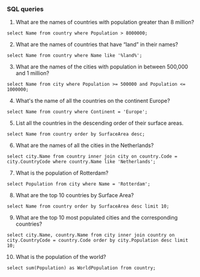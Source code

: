 ### SQL queries

1. What are the names of countries with population greater than 8 million?
```
select Name from country where Population > 8000000;
```
2. What are the names of countries that have “land” in their names?
```
select Name from country where Name like '%land%';
```
3. What are the names of the cities with population in between 500,000 and 1 million?
```
select Name from city where Population >= 500000 and Population <= 1000000;
```
4. What's the name of all the countries on the continent Europe?
```
select Name from country where Continent = 'Europe';
```
5. List all the countries in the descending order of their surface areas.
```
select Name from country order by SurfaceArea desc;
```
6. What are the names of all the cities in the Netherlands?
```
select city.Name from country inner join city on country.Code = city.CountryCode where country.Name like 'Netherlands';
```
7. What is the population of Rotterdam?
```
select Population from city where Name = 'Rotterdam';
```
8. What are the top 10 countries by Surface Area?
```
select Name from country order by SurfaceArea desc limit 10;
```
9. What are the top 10 most populated cities and the corresponding countries?
```
select city.Name, country.Name from city inner join country on city.CountryCode = country.Code order by city.Population desc limit 10;
```
10. What is the population of the world?
```
select sum(Population) as WorldPopulation from country;
```
